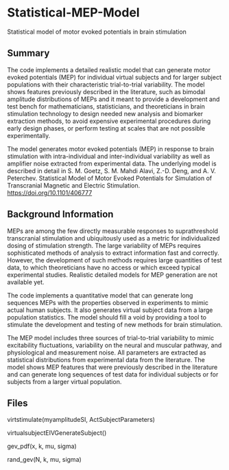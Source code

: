 # Statistical-MEP-Model
Statistical model of motor evoked potentials in brain stimulation

## Summary
The code implements a detailed realistic model that can generate motor evoked potentials (MEP) for individual virtual subjects and for larger subject populations with their characteristic trial-to-trial variability. The model shows features previously described in the literature, such as bimodal amplitude distributions of MEPs and it meant to provide a development and test bench for mathematicians, statisticians, and theoreticians in brain stimulation technology to design needed new analysis and biomarker extraction methods, to avoid expensive experimental procedures during early design phases, or perform testing at scales that are not possible experimentally.

The model generates motor evoked potentials (MEP) in response to brain stimulation with intra-individual and inter-individual variability as well as amplifier noise extracted from experimental data. 
The underlying model is described in detail in S. M. Goetz, S. M. Mahdi Alavi, Z.-D. Deng, and A. V. Peterchev. Statistical Model of Motor Evoked Potentials for Simulation of Transcranial Magnetic and Electric Stimulation. https://doi.org/10.1101/406777

## Background Information
MEPs are among the few directly measurable responses to suprathreshold transcranial stimulation and ubiquitously used as a metric for individualized dosing of stimulation strength. The large variability of MEPs requires sophisticated methods of analysis to extract information fast and correctly. However, the development of such methods requires large quantities of test data, to which theoreticians have no access or which exceed typical experimental studies. Realistic detailed models for MEP generation are not available yet.

The code implements a quantitative model that can generate long sequences MEPs with the properties observed in experiments to mimic actual human subjects. It also generates virtual subject data from a large population statistics. The model should fill a void by providing a tool to stimulate the development and testing of new methods for brain stimulation.

The MEP model includes three sources of trial-to-trial variability to mimic excitability fluctuations, variability on the neural and muscular pathway, and physiological and measurement noise. All parameters are extracted as statistical distributions from experimental data from the literature.
The model shows MEP features that were previously described in the literature and can generate long sequences of test data for individual subjects or for subjects from a larger virtual population.








## Files
virtstimulate(myamplitudeSI, ActSubjectParameters)

virtualsubjectEIVGenerateSubject()

gev_pdf(x, k, mu, sigma)

rand_gev(N, k, mu, sigma)

